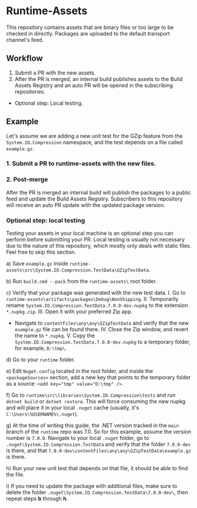 # Runtime-Assets

This repository contains assets that are binary files or too large to be checked in directly. Packages are uploaded to the default transport channel's feed.

## Workflow

1. Submit a PR with the new assets.
2. After the PR is merged, an internal build publishes assets to the Build Assets Registry and an auto PR will be opened in the subscribing repositories.

- Optional step: Local testing.

## Example

Let's assume we are adding a new unit test for the GZip feature from the `System.IO.Compression` namespace, and the test depends on a file called `example.gz`.

### 1. Submit a PR to runtime-assets with the new files.

### 2. Post-merge

After the PR is merged an internal build will publish the packages to a public feed and update the Build Assets Registry. Subscribers to this repository will receive an auto PR update with the updated package version.
### Optional step: local testing

Testing your assets in your local machine is an optional step you can perform before submitting your PR.
Local testing is usually not necessary due to the nature of this repository, which mostly only deals with static files.
Feel free to skip this section.

a) Save `example.gz` inside `runtime-assets\src\System.IO.Compression.TestData\GZipTestData`.

b) Run `build.cmd --pack` from the `runtime-assets\` root folder.

c) Verify that your package was generated with the new test data.
  I.  Go to `runtime-assets\artifacts\packages\Debug\NonShipping`.
  II.  Temporarily rename `System.IO.Compression.TestData.7.0.0-dev.nupkg` to the extension `*.nupkg.zip`.
  III.  Open it with your preferred Zip app.
  -  Navigate to `contentFiles\any\any\GZipTestData` and verify that the new `example.gz` file can be found there.
  IV.  Close the Zip window, and revert the name to `*.nupkg`.
  V.  Copy the `System.IO.Compression.TestData.7.0.0-dev.nupkg` to a temporary folder, for example, `D:\tmp\`.

d)  Go to your `runtime` folder.

e)  Edit `Nuget.config` located in the root folder, and inside the `<packageSources>` section, add a new key that points to the temporary folder as a source: `<add key="tmp" value="D:\tmp" />`.

f) Go to `runtime\src\libraries\System.IO.Compression\tests` and run `dotnet build` or `dotnet restore`. This will force consuming the new nupkg and will place it in your local `.nuget` cache (usually, it's `C:\Users\%USERNAME%\.nuget`).

g) At the time of writing this guide, the .NET version tracked in the `main` branch of the `runtime` repo was 7.0. So for this example, assume the version number is `7.0.0`. Navigate to your local `.nuget` folder, go to `.nuget\System.IO.Compression.TestData` and verify that the folder `7.0.0-dev` is there, and that `7.0.0-dev\contentFiles\any\any\GZipTestData\example.gz` is there.

h) Run your new unit test that depends on that file, it should be able to find the file.

i) If you need to update the package with additional files, make sure to delete the folder `.nuget\System.IO.Compression.TestData\7.0.0-dev\`, then repeat steps **b** through **h**.
